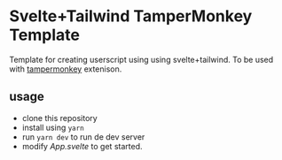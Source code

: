 # Svelte+Tailwind TamperMonkey Template

Template for creating userscript using using svelte+tailwind. To be used with [tampermonkey](https://www.tampermonkey.net/documentation.php?locale=en) extenison.

## usage

- clone this repository
- install using `yarn`
- run `yarn dev` to run de dev server
- modify _App.svelte_ to get started.
